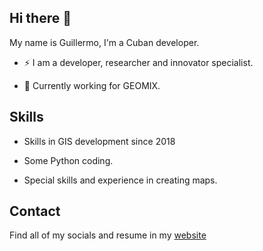 ## Hi there 👋

<!--
**gtoranzo/gtoranzo** is a ✨ _special_ ✨ repository because its `README.md` (this file) appears on your GitHub profile.

Here are some ideas to get you started:

- 🔭 I’m currently working on ...
- 🌱 I’m currently learning ...
- 👯 I’m looking to collaborate on ...
- 🤔 I’m looking for help with ...
- 💬 Ask me about ...
- 📫 How to reach me: ...
- 😄 Pronouns: ...
- ⚡ Fun fact: ...
-->

My name is Guillermo, I'm a Cuban developer.

- ⚡ I am a developer, researcher and innovator specialist.

- 🔭 Currently working for GEOMIX.

## Skills

- Skills in GIS development since 2018

- Some Python coding.

- Special skills and experience in creating maps.

## Contact

Find all of my socials and resume in my [website](https://gtoranzo.github.io/gtoranzo-web)
